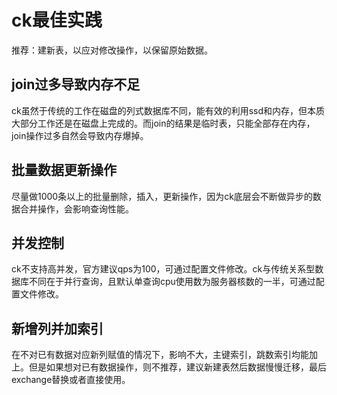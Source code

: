 # ck最佳实践

推荐：建新表，以应对修改操作，以保留原始数据。

## join过多导致内存不足

ck虽然于传统的工作在磁盘的列式数据库不同，能有效的利用ssd和内存，但本质大部分工作还是在磁盘上完成的。而join的结果是临时表，只能全部存在内存，join操作过多自然会导致内存爆掉。

## 批量数据更新操作

尽量做1000条以上的批量删除，插入，更新操作，因为ck底层会不断做异步的数据合并操作，会影响查询性能。

## 并发控制

ck不支持高并发，官方建议qps为100，可通过配置文件修改。ck与传统关系型数据库不同在于并行查询，且默认单查询cpu使用数为服务器核数的一半，可通过配置文件修改。

## 新增列并加索引

在不对已有数据对应新列赋值的情况下，影响不大，主键索引，跳数索引均能加上。但是如果想对已有数据操作，则不推荐，建议新建表然后数据慢慢迁移，最后exchange替换或者直接使用。